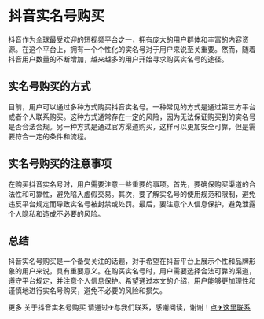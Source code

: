 # 抖音实名号购买

抖音作为全球最受欢迎的短视频平台之一，拥有庞大的用户群体和丰富的内容资源。在这个平台上，拥有一个个性化的实名号对于用户来说至关重要。然而，随着抖音用户数量的不断增加，越来越多的用户开始寻求购买实名号的途径。

## 实名号购买的方式

目前，用户可以通过多种方式购买抖音实名号。一种常见的方式是通过第三方平台或者个人联系购买。这种方式通常存在一定的风险，因为无法保证购买到的实名号是否合法合规。另一种方式是通过官方渠道购买，这样可以更加安全可靠，但是需要符合一定的条件和流程。

## 实名号购买的注意事项

在购买抖音实名号时，用户需要注意一些重要的事项。首先，要确保购买渠道的合法性和可靠性，避免陷入虚假交易。其次，要了解实名号的使用规范和限制，避免违反平台规定而导致实名号被封禁或处罚。最后，要注意个人信息保护，避免泄露个人隐私和造成不必要的风险。

## 总结

抖音实名号购买是一个备受关注的话题，对于希望在抖音平台上展示个性和品牌形象的用户来说，具有重要意义。在购买实名号时，用户需要选择合法可靠的渠道，遵守平台规定，并注意个人信息保护。希望通过本文的介绍，用户能够更加理性和谨慎地进行实名号购买，避免不必要的风险和损失。

更多 关于抖音实名号购买 请通过✈与我们联系，感谢阅读，谢谢！[点✈这里联系](https://lm.k02.cc)